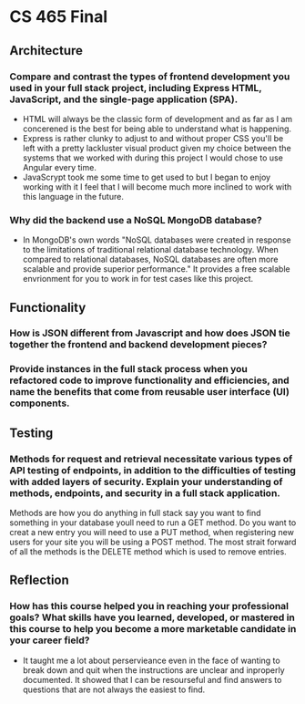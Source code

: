 # CS 465 Final

## Architecture
### Compare and contrast the types of frontend development you used in your full stack project, including Express HTML, JavaScript, and the single-page application (SPA).
- HTML will always be the classic form of development and as far as I am concerened is the best for being able to understand what is happening. 
- Express is rather clunky to adjust to and without proper CSS you'll be left with a pretty lackluster visual product given my choice between the systems that we worked with during this project I would chose to use Angular every time.
- JavaScrypt took me some time to get used to but I began to enjoy working with it I feel that I will become much more inclined to work with this language in the future.
### Why did the backend use a NoSQL MongoDB database?
- In MongoDB's own words "NoSQL databases were created in response to the limitations of traditional relational database technology. When compared to relational databases, NoSQL databases are often more scalable and provide superior performance." It provides a free scalable envrionment for you to work in for test cases like this project.

## Functionality
### How is JSON different from Javascript and how does JSON tie together the frontend and backend development pieces?

### Provide instances in the full stack process when you refactored code to improve functionality and efficiencies, and name the benefits that come from reusable user interface (UI) components.

## Testing
### Methods for request and retrieval necessitate various types of API testing of endpoints, in addition to the difficulties of testing with added layers of security. Explain your understanding of methods, endpoints, and security in a full stack application.
Methods are how you do anything in full stack say you want to find something in your database youll need to run a GET method. Do you want to creat a new entry you will need to use a PUT method, when registering new users for your site you will be using a POST method. The most strait forward of all the methods is the DELETE method which is used to remove entries.

## Reflection
### How has this course helped you in reaching your professional goals? What skills have you learned, developed, or mastered in this course to help you become a more marketable candidate in your career field?
- It taught me a lot about perservieance even in the face of wanting to break down and quit when the instructions are unclear and inproperly documented. It showed that I can be resourseful and find answers to questions that are not always the easiest to find.
